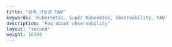 ```yaml
---
title: "관측 가능성 FAQ"
keywords: 'Kubernetes, Super Kubenetes, observability, FAQ'
description: 'Faq about observability'
layout: "second"
weight: 16300
---
```

